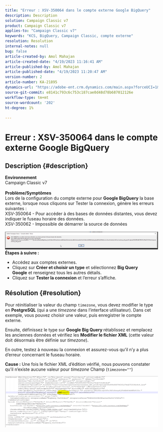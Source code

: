 ```yaml
---
title: "Erreur : XSV-350064 dans le compte externe Google BigQuery"
description: Description
solution: Campaign Classic v7
product: Campaign Classic v7
applies-to: "Campaign Classic v7"
keywords: "KCS, BigQuery, Campaign Classic, compte externe"
resolution: Resolution
internal-notes: null
bug: false
article-created-by: Amol Mahajan
article-created-date: "4/19/2023 11:16:41 AM"
article-published-by: Amol Mahajan
article-published-date: "4/19/2023 11:20:47 AM"
version-number: 2
article-number: KA-21895
dynamics-url: "https://adobe-ent.crm.dynamics.com/main.aspx?forceUCI=1&pagetype=entityrecord&etn=knowledgearticle&id=37f452a2-a3de-ed11-a7c7-6045bd0065b6"
source-git-commit: e8141c793c6c753c187cae0d48d78b687012126e
workflow-type: tm+mt
source-wordcount: '202'
ht-degree: 1%

---
```


# Erreur : XSV-350064 dans le compte externe Google BigQuery

## Description {#description}

<b>Environnement</b><br>Campaign Classic v7<br> <br><b>Problème/Symptômes</b><br>Lors de la configuration du compte externe pour <b>Google BigQuery</b> la base externe, lorsque nous cliquons sur Tester la connexion, génère les erreurs suivantes :
 <br>XSV-350064 - Pour accéder à des bases de données distantes, vous devez indiquer le fuseau horaire des données.<br>XSV-350062 - Impossible de démarrer la source de données<br> <br>![](assets/___4cf452a2-a3de-ed11-a7c7-6045bd0065b6___.png)<br>
<b>Étapes à suivre :</b>

- Accédez aux comptes externes.
- Cliquez sur <b>Créer et choisir un type</b> et sélectionnez <b>Big Query Google</b> et renseignez tous les autres détails.
- Cliquez sur <b>Tester la connexion</b> et l’erreur s’affiche.



## Résolution {#resolution}


Pour réinitialiser la valeur du champ `timezone`, vous devez modifier le type en <b>PostgreSQL</b> (qui a une *timezone* dans l’interface utilisateur). Dans cet exemple, vous pouvez choisir une valeur, puis enregistrer le compte externe.

Ensuite, définissez le type sur <b>Google Big Query </b>rétablissez et remplacez les anciennes données et vérifiez les <b>Modifier le fichier XML</b> (cette valeur doit désormais être définie sur *timezone*).

En outre, testez à nouveau la connexion et assurez-vous qu’il n’y a plus d’erreur concernant le fuseau horaire.


<b>Cause :</b>
Une fois le fichier XML d’édition vérifié, nous pouvons constater qu’il n’existe aucune valeur pour *timezone* Champ (`timezone=""`)



![](assets/c4243b67-d0dd-ed11-a7c7-6045bd006c82.png)

